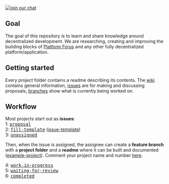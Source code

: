 

[![join our chat](https://img.shields.io/badge/join%20chat-research--and--development-green.svg)](https://chat.forus.io/channel/research-and-development)

## Goal

The goal of this repository is to learn and share knowledge around decentralized development. We are researching, creating and improving the building blocks of [Platform Forus](https://foundation.forus.io/en/platform/) and any other fully decentralized platform/application.

## Getting started

Every project folder contains a readme describing its contents. The [wiki](https://github.com/teamforus/research-and-development/wiki) contains general information, [issues](https://github.com/teamforus/research-and-development/issues) are for making and discussing proposals, [branches](https://github.com/teamforus/research-and-development/branches/all) show what is currently being worked on. 

## Workflow

Most projects start out as **issues**:  
1: <kbd>[proposal](https://github.com/teamforus/proofs-of-concept/issues?q=is%3Aopen+is%3Aissue+label%3Aproposal)</kbd>  
2: <kbd>[fill-template](https://github.com/teamforus/proofs-of-concept/issues?q=is%3Aopen+is%3Aissue+label%3Afill-template)</kbd> ([issue-template](https://github.com/teamforus/proofs-of-concept/blob/develop/ISSUE_TEMPLATE.md))  
3: <kbd>[unassigned](https://github.com/teamforus/proofs-of-concept/issues?utf8=✓&q=is%3Aopen%20is%3Aissue%20label%3Aunassigned%20)</kbd>

Then, when the issue is assigned, the assignee can create a **feature branch** with a **project folder** and a **readme** where it can be built and documented ([example-project](https://github.com/teamforus/proofs-of-concept/tree/poc0-example/poc0-example)). Comment your project name and number [here](https://github.com/teamforus/proofs-of-concept/issues/51).  
 
4: <kbd>[work-in-progress](https://github.com/teamforus/proofs-of-concept/issues?utf8=✓&q=is%3Aopen%20is%3Aissue%20label%3Awork-in-progress%20)</kbd>  
5: <kbd>[waiting-for-review](https://github.com/teamforus/proofs-of-concept/issues?q=is%3Aopen+is%3Aissue+label%3Awaiting-for-review)</kbd>   
6: <kbd>[completed](https://github.com/teamforus/proofs-of-concept/issues?utf8=✓&q=is%3Aissue%20label%3Acompleted%20)</kbd>  
